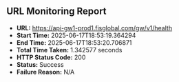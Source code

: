 ## URL Monitoring Report

- **URL:** https://api-gw1-prod1.fisglobal.com/gw/v1/health
- **Start Time:** 2025-06-17T18:53:19.364294
- **End Time:** 2025-06-17T18:53:20.706871
- **Total Time Taken:** 1.342577 seconds
- **HTTP Status Code:** 200
- **Status:** Success
- **Failure Reason:** N/A

